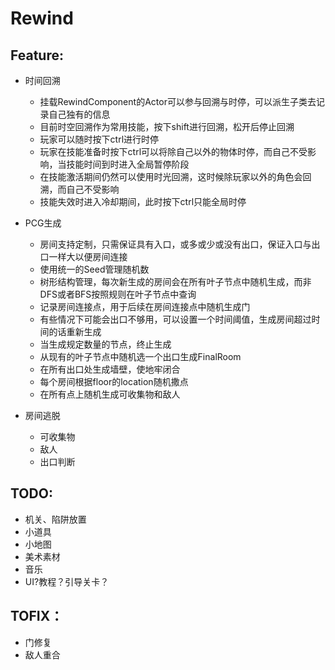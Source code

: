 # Rewind

## Feature:
+ 时间回溯
    + 挂载RewindComponent的Actor可以参与回溯与时停，可以派生子类去记录自己独有的信息
    + 目前时空回溯作为常用技能，按下shift进行回溯，松开后停止回溯
    + 玩家可以随时按下ctrl进行时停
    + 玩家在技能准备时按下ctrl可以将除自己以外的物体时停，而自己不受影响，当技能时间到时进入全局暂停阶段
    + 在技能激活期间仍然可以使用时光回溯，这时候除玩家以外的角色会回溯，而自己不受影响
    + 技能失效时进入冷却期间，此时按下ctrl只能全局时停

+ PCG生成
    + 房间支持定制，只需保证具有入口，或多或少或没有出口，保证入口与出口一样大以便房间连接
    + 使用统一的Seed管理随机数
    + 树形结构管理，每次新生成的房间会在所有叶子节点中随机生成，而非DFS或者BFS按照规则在叶子节点中查询
    + 记录房间连接点，用于后续在房间连接点中随机生成门
    + 有些情况下可能会出口不够用，可以设置一个时间阈值，生成房间超过时间的话重新生成
    + 当生成规定数量的节点，终止生成
    + 从现有的叶子节点中随机选一个出口生成FinalRoom
    + 在所有出口处生成墙壁，使地牢闭合
    + 每个房间根据floor的location随机撒点
    + 在所有点上随机生成可收集物和敌人

+ 房间逃脱
    + 可收集物
    + 敌人
    + 出口判断



## TODO:

+ 机关、陷阱放置
+ 小道具
+ 小地图
+ 美术素材
+ 音乐
+ UI?教程？引导关卡？

## TOFIX：
+ 门修复
+ 敌人重合